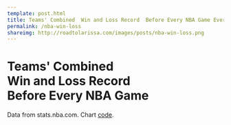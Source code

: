 ```yaml
---
template: post.html
title: Teams' Combined  Win and Loss Record  Before Every NBA Game Ever
permalink: /nba-win-loss
shareimg: http://roadtolarissa.com/images/posts/nba-win-loss.png
---
```



<h1 class='title'>Teams' Combined  <br> Win and Loss Record <br>  Before Every NBA Game <br> </h1>
<div id='graph'></div>

<span class='source'>Data from stats.nba.com. Chart [code](https://github.com/1wheel/roadtolarissa/tree/master/source/javascripts/posts/nba-win-loss).</span>

<div class='tooltip'></div>


<link rel="stylesheet" type="text/css" href="/javascripts/posts/nba-win-loss/style.css">


<script src="/javascripts/libs/d3.4.11.js" type="text/javascript"></script>
<script src="/javascripts/libs/lodash.js" type="text/javascript"></script>
<script src="/javascripts/libs/d3-jetpack-v1.js" type="text/javascript"></script>
<script src="/javascripts/libs/d3-starterkit-v0.js" type="text/javascript"></script>

<script src="/javascripts/posts/nba-win-loss/script.js"></script>
